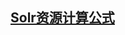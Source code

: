 ##  [Solr资源计算公式](http://nonexttime.me/index.php/2017/01/18/solr-solr%E8%B5%84%E6%BA%90%E8%AE%A1%E7%AE%97%E5%85%AC%E5%BC%8F/)

